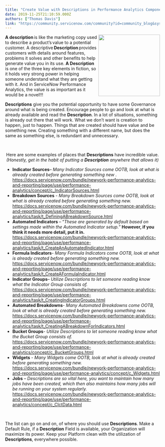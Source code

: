 ```yaml
---
title: "Create Value with Descriptions in Performance Analytics Components"
date: 2019-11-25T21:10:59.000Z
authors: ["Thomas Davis"]
link: "https://community.servicenow.com/community?id=community_blog&sys_id=8c8fc012db9984d4190dfb2439961900"
---
```

<p><img style="width: 200px; max-width: 100%; max-height: 480px; float: right;" src="https://community.servicenow.com/9e34015adb9188d4190dfb2439961968.iix" /></p>
<p><strong>A description</strong> is like the marketing copy used to describe a product’s value to a potential customer. A descriptive <strong>Description</strong> provides customers with details around features, problems it solves and other benefits to help generate value you in its use. <strong>A Description</strong> is one of the three key elements in fiction, so it holds very strong power in helping someone understand what they are getting with it. And in ServiceNow Performance Analytics, the value is as important as it would be a novel!!!</p>
<p><strong>Descriptions</strong> give you the potential opportunity to have some Governance around what is being created. Encourage people to go and look at what is already available and read the <strong>Description</strong>. In a lot of situations, something is already out there that will work. What we don’t want is creation to happen, just to happen. Things that are created should have value and be something new. Creating something with a different name, but does the same as something else, is redundant and unnecessary.</p>
<p style="text-align: center;"> </p>
<p style="text-align: center;">Here are some examples of places that <strong>Descriptions</strong> have incredible value. <br /><em>(Honestly, get in the habit of putting a </em><strong><em>Description</em></strong><em> anywhere that allows it)</em></p>
<ul><li><strong>Indicator Sources</strong>– <em>Many Indicator Sources come OOTB, look at what is already created before generating something new . </em> <br /><a href="https://docs.servicenow.com/bundle/newyork-performance-analytics-and-reporting/page/use/performance-analytics/concept/c_IndicatorSources.html" rel="nofollow">https://docs.servicenow.com/bundle/newyork-performance-analytics-and-reporting/page/use/performance-analytics/concept/c_IndicatorSources.html</a></li><li><strong>Breakdown Sources</strong> - <em>Many Breakdown Sources come OOTB, look at what is already created before generating something new.</em> <br /><a href="https://docs.servicenow.com/bundle/newyork-performance-analytics-and-reporting/page/use/performance-analytics/task/t_DefiningABreakdownSource.html" rel="nofollow">https://docs.servicenow.com/bundle/newyork-performance-analytics-and-reporting/page/use/performance-analytics/task/t_DefiningABreakdownSource.html</a></li><li><strong>Automated Indicators </strong>– “<em>These are generated by default based on settings made within the Automated Indicator setup.” </em><strong>However, if you think it needs more detail, put it in.</strong> <br /><a href="https://docs.servicenow.com/bundle/newyork-performance-analytics-and-reporting/page/use/performance-analytics/task/t_CreateAnAutomatedIndicator.html" rel="nofollow">https://docs.servicenow.com/bundle/newyork-performance-analytics-and-reporting/page/use/performance-analytics/task/t_CreateAnAutomatedIndicator.html</a></li><li><strong>Formula Indicators</strong>- <em>Many Formula Indicators come OOTB, look at what is already created before generating something new.</em> <br /><a href="https://docs.servicenow.com/bundle/newyork-performance-analytics-and-reporting/page/use/performance-analytics/task/t_CreateAFormulaIndicator.html" rel="nofollow">https://docs.servicenow.com/bundle/newyork-performance-analytics-and-reporting/page/use/performance-analytics/task/t_CreateAFormulaIndicator.html</a></li><li><strong>Indicator Groups</strong>– <em>Utilize Descriptions to let someone reading know what the Indicator Group consists of.</em> <br /><a href="https://docs.servicenow.com/bundle/newyork-performance-analytics-and-reporting/page/use/performance-analytics/task/t_CreatingIndicatorGroups.html" rel="nofollow">https://docs.servicenow.com/bundle/newyork-performance-analytics-and-reporting/page/use/performance-analytics/task/t_CreatingIndicatorGroups.html</a></li><li><strong>Automated Breakdowns</strong>- <em>Many Automated Breakdowns come OOTB, look at what is already created before generating something new.</em> <br /><a href="https://docs.servicenow.com/bundle/newyork-performance-analytics-and-reporting/page/use/performance-analytics/task/t_CreatingABreakdownForIndicators.html" rel="nofollow">https://docs.servicenow.com/bundle/newyork-performance-analytics-and-reporting/page/use/performance-analytics/task/t_CreatingABreakdownForIndicators.html</a></li><li><strong>Bucket Groups</strong>- <em>Utilize Descriptions to let someone reading know what the Bucket Group consists of.</em> <br /><a href="https://docs.servicenow.com/bundle/newyork-performance-analytics-and-reporting/page/use/performance-analytics/concept/c_BucketGroups.html" rel="nofollow">https://docs.servicenow.com/bundle/newyork-performance-analytics-and-reporting/page/use/performance-analytics/concept/c_BucketGroups.html</a></li><li><strong>Widgets</strong> - <em>Many Widgets come OOTB, look at what is already created before generating something new.</em> <br /><a href="https://docs.servicenow.com/bundle/newyork-performance-analytics-and-reporting/page/use/performance-analytics/concept/c_Widgets.html" rel="nofollow">https://docs.servicenow.com/bundle/newyork-performance-analytics-and-reporting/page/use/performance-analytics/concept/c_Widgets.html</a></li><li><strong>Jobs</strong> – <em>Descriptions are so vital here, you want to maintain how many jobs have been created, which then also maintains how many jobs will be running on your system regularly.</em> <br /><a href="https://docs.servicenow.com/bundle/newyork-performance-analytics-and-reporting/page/use/performance-analytics/concept/c_ClctData.html" rel="nofollow">https://docs.servicenow.com/bundle/newyork-performance-analytics-and-reporting/page/use/performance-analytics/concept/c_ClctData.html</a></li></ul>
<p style="text-align: left;"> </p>
<p style="text-align: left;">The list can go on and on, of where you should use <strong>Descriptions</strong>. Make a Default Rule, if a <strong>Description</strong> Field is available, your Organization will maximize its power. Keep your Platform clean with the utilization of <strong>Descriptions</strong>, everywhere possible.</p>